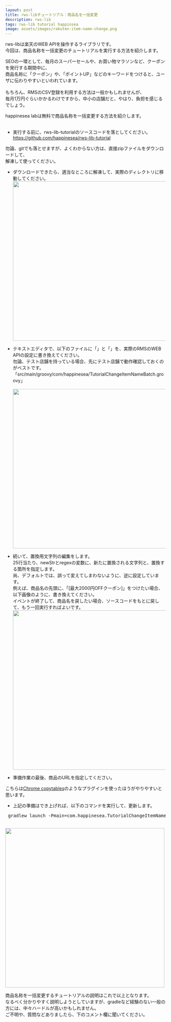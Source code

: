 ```yaml
---
layout: post
title: rws-libチュートリアル：商品名を一括変更
description: rws-lib
tags: rws-lib tutorial happinsea
image: assets/images/rakuten-item-name-change.png
---
```

rws-libは楽天のWEB APIを操作するライブラリです。<br>
今回は、商品名称を一括変更のチュートリアルを実行する方法を紹介します。<br>

SEOの一環として、毎月のスーパーセールや、お買い物マラソンなど、クーポンを発行する期間中に、<br>
商品名称に「クーポン」や、「ポイントUP」などのキーワードをつけると、ユーザに伝わりやすいといわれています。<br>
<br>
もちろん、RMSのCSV登録を利用する方法は一般かもしれませんが、<br>
毎月1万円ぐらいかかるわけですから、中小の店舗だと、やはり、負担を感じるでしょう。<br>

happinesea labは無料で商品名称を一括変更する方法を紹介します。<br>
<br>

+ 実行する前に、rws-lib-tutorialのソースコードを落としてください。
https://github.com/happinesea/rws-lib-tutorial

勿論、gitでも落とせますが、よくわからない方は、直接zipファイルをダウンロードして、<br>
解凍して使ってください。

+ ダウンロードできたら、適当なところに解凍して、実際のディレクトリに移動してください。
<br><img src="http://lab.happinesea.com/assets/images/rakuten-item-name-change/1.png" width="500px">

+ テキストエディタで、以下のファイルに「<license key>」と「<service secret>」を、実際のRMSのWEB APIの設定に書き換えてください。<br>
勿論、テスト店舗を持っている場合、先にテスト店舗で動作確認しておくのがベストです。<br>
「src/main/groovy/com/happinesea/TutorialChangeItemNameBatch.groovy」<br>
<br><img src="http://lab.happinesea.com/assets/images/rakuten-item-name-change/2.png" width="500px">

+ 続いて、置換用文字列の編集をします。<br>
25行当たり、newStrとregexの変数に、新たに置換される文字列と、置換する箇所を指定します。<br>
尚、デフォルトでは、誤って変えてしまわないように、逆に設定しています。<br>
例えば、商品名の先頭に、「[最大2000円OFFクーポン]」をつけたい場合、以下画像のように、書き換えてください。<br>
イベントが終了して、商品名を戻したい場合、ソースコードをもとに戻して、もう一回実行すればよいです。
<br><img src="http://lab.happinesea.com/assets/images/rakuten-item-name-change/3.png" width="500px">

+ 準備作業の最後、商品のURLを指定してください。

こちらは<a href="https://chrome.google.com/webstore/detail/copytables/ekdpkppgmlalfkphpibadldikjimijon" target="_blank">Chrome copytables</a>のようなプラグインを使ったほうがやりやすいと思います。<br>

+ 上記の準備はでき上げれば、以下のコマンドを実行して、更新します。
<pre>
 gradlew launch -Pmain=com.happinesea.TutorialChangeItemNameBatch
</pre>
<br><img src="http://lab.happinesea.com/assets/images/rakuten-item-name-change/4.png" width="500px">


商品名称を一括変更するチュートリアルの説明はこれで以上となります。<br>
なるべく分かりやすく説明しようとしていますが、gradleなど経験のない一般の方には、中々ハードルが高いかもしれません。<br>
ご不明や、質問などありましたら、下のコメント欄に聞いてください。<br>
